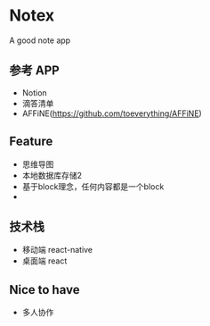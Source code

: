 # Notex

A good note app

## 参考 APP

- Notion
- 滴答清单
- AFFiNE(<https://github.com/toeverything/AFFiNE>)

## Feature

- 思维导图
- 本地数据库存储2
- 基于block理念，任何内容都是一个block
- 

## 技术栈

- 移动端 react-native
- 桌面端 react

## Nice to have

- 多人协作
